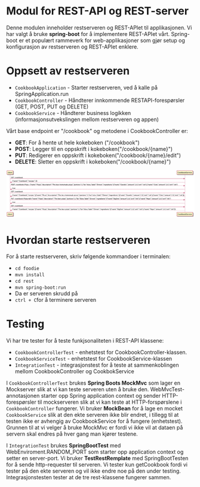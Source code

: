 # Modul for REST-API og REST-server

Denne modulen inneholder restserveren og REST-APIet til applikasjonen. Vi har valgt å bruke **spring-boot** for å implementere REST-APIet vårt.
Spring-boot er et populært rammeverk for web-applikasjoner som gjør setup og konfigurasjon av restserveren og REST-APIet enklere.

# Oppsett av restserveren
- `CookbookApplication` - Starter restserveren, ved å kalle på SpringApplication.run
- `CookbookController` - Håndterer innkommende RESTAPI-forespørsler (GET, POST, PUT og DELETE)
- `CookbookService` - Håndterer business logikken (informasjonsutvekslingen mellom restserveren og appen) 

Vårt base endpoint er "/cookbook" og metodene i CookbookController er:

- **GET**: For å hente ut hele kokeboken ("/cookbook")
- **POST**: Legger til en oppskrift i kokeboken("/cookbook/{name}")
- **PUT**: Redigerer en oppskrift i kokeboken("/cookbook/{name}/edit")
- **DELETE**: Sletter en oppskrift i kokeboken("/cookbook/{name}")

![rest](rest.png)

# Hvordan starte restserveren
For å starte restserveren, skriv følgende kommandoer i terminalen: 
- `cd foodie`
- `mvn install` 
- `cd rest`
- `mvn spring-boot:run` 
- Da er serveren skrudd på
- `ctrl + C`for å terminere serveren



# Testing

Vi har tre tester for å teste funkjsonaliteten i REST-API klassene:

- `CookbookControllerTest` - enhetstest for CookbookController-klassen. 
- `CookbookServiceTest` - enhetstest for CookbookService-klassen
- `IntegrationTest` - integrasjonstest for å teste at sammenkoblingen mellom CookbookController og CookbokService

I `CookbookControllerTest` brukes **Spring Boots MockMvc** som lager en Mockserver slik at vi kan teste serveren uten å bruke den. WebMvcTest-annotasjonen starter opp Spring application context og sender HTTP-forespørsler til mockserveren slik at vi kan teste at HTTP-forspørslene i `CookbookController` fungerer. Vi bruker **MockBean** for å lage en mocket `CookbookService` slik at den ekte serveren ikke blir endret, i tillegg til at testen ikke er avhengig av CookbookService for å fungere (enhetstest). Grunnen til at vi velger å bruke MockMvc er fordi vi ikke vil at dataen på servern skal endres på hver gang man kjører testene.

I `IntegrationTest` brukes **SpringBootTest** med WebEnviroment.RANDOM_PORT som starter opp application context og setter en server-port. Vi bruker **TestRestRemplate** med SpringBootTesten for å sende http-requester til serveren. Vi tester kun getCookbook fordi vi tester på den ekte serveren og vil ikke endre noe på den under testing. Integrasjonstesten tester at de tre rest-klassene fungerer sammen.


